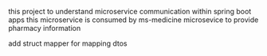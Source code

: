 this project to understand microservice communication within spring boot apps
this microservice is consumed by ms-medicine microsevice to provide pharmacy information

add struct mapper for mapping dtos